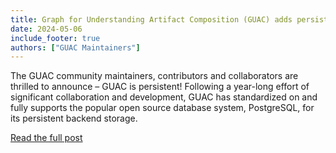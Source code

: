 ```yaml
---
title: Graph for Understanding Artifact Composition (GUAC) adds persistent storage in v0.6.0 release
date: 2024-05-06
include_footer: true
authors: ["GUAC Maintainers"]
---
```


The GUAC community maintainers, contributors and collaborators are thrilled to announce – GUAC is persistent!
Following a year-long effort of significant collaboration and development, GUAC has standardized on and fully supports the popular open source database system, PostgreSQL, for its persistent backend storage.

<a href="https://www.kusari.dev/blog/graph-for-understanding-artifact-composition-guac-adds-persistent-storage-in-v0-6-0-release" class="button">Read the full post</a>
